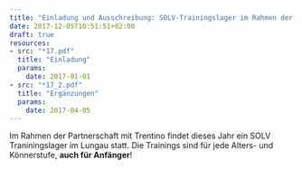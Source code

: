 ```yaml
---
title: "Einladung und Ausschreibung: SOLV-Trainingslager im Rahmen der Partnerschaft mit dem Trentino"
date: 2017-12-05T10:51:51+02:00
draft: true
resources:
- src: "*17.pdf"
  title: "Einladung"
  params:
    date: 2017-01-01
- src: "*17_2.pdf"
  title: "Ergänzungen"
  params:
    date: 2017-04-05
---
```


Im Rahmen der Partnerschaft mit Trentino findet dieses Jahr ein SOLV Traniningslager im Lungau statt. Die Trainings sind für jede Alters- und Könnerstufe, **auch für Anfänger**!
